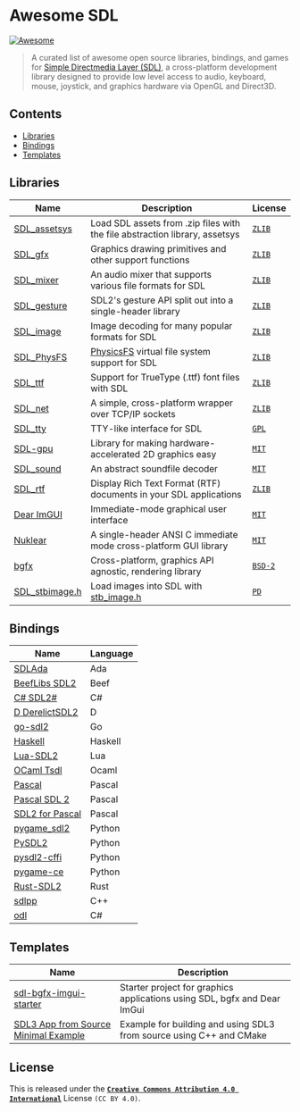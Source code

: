 # Awesome SDL

[![Awesome](https://awesome.re/badge.svg)](https://awesome.re)

> A curated list of awesome open source libraries, bindings, and games for [Simple Directmedia Layer (SDL)](https://libsdl.org), a cross-platform development library designed to provide low level access to audio, keyboard, mouse, joystick, and graphics hardware via OpenGL and Direct3D.

## Contents

- [Libraries](#libraries)
- [Bindings](#bindings)
- [Templates](#templates)

## Libraries

| Name | Description | License |
| ---- | ----------- | ------- |
| [SDL_assetsys](https://github.com/RobLoach/SDL_assetsys) | Load SDL assets from .zip files with the file abstraction library, assetsys | [```ZLIB```][ZLIB] |
| [SDL_gfx](https://www.ferzkopp.net/wordpress/2016/01/02/sdl_gfx-sdl2_gfx/) | Graphics drawing primitives and other support functions | [```ZLIB```][ZLIB] |
| [SDL_mixer](https://github.com/libsdl-org/SDL_mixer) | An audio mixer that supports various file formats for SDL | [```ZLIB```][ZLIB] |
| [SDL_gesture](https://github.com/libsdl-org/SDL_gesture) | SDL2's gesture API split out into a single-header library | [```ZLIB```][ZLIB] |
| [SDL_image](https://github.com/libsdl-org/SDL_image) | Image decoding for many popular formats for SDL | [```ZLIB```][ZLIB] |
| [SDL_PhysFS](https://github.com/RobLoach/SDL_PhysFS) | [PhysicsFS](https://github.com/icculus/physfs) virtual file system support for SDL | [```ZLIB```][ZLIB] |
| [SDL_ttf](https://github.com/libsdl-org/SDL_ttf) | Support for TrueType (.ttf) font files with SDL | [```ZLIB```][ZLIB] |
| [SDL_net](https://github.com/libsdl-org/SDL_net) | A simple, cross-platform wrapper over TCP/IP sockets | [```ZLIB```][ZLIB] |
| [SDL_tty](https://github.com/Grumbel/SDL_tty) | TTY-like interface for SDL | [```GPL```][GPL] |
| [SDL-gpu](https://github.com/grimfang4/sdl-gpu) | Library for making hardware-accelerated 2D graphics easy | [```MIT```][MIT] |
| [SDL_sound](https://github.com/icculus/SDL_sound) | An abstract soundfile decoder | [```MIT```][MIT] |
| [SDL_rtf](https://github.com/libsdl-org/SDL_rtf/) | Display Rich Text Format (RTF) documents in your SDL applications | [```ZLIB```][ZLIB] |
| [Dear ImGUI](https://github.com/ocornut/imgui) | Immediate-mode graphical user interface | [```MIT```][MIT] |
| [Nuklear](https://github.com/Immediate-Mode-UI/Nuklear) | A single-header ANSI C immediate mode cross-platform GUI library | [```MIT```][MIT] |
| [bgfx](https://github.com/bkaradzic/bgfx) | Cross-platform, graphics API agnostic, rendering library | [```BSD-2```][BSD-2] |
| [SDL_stbimage.h](https://github.com/DanielGibson/Snippets/blob/master/SDL_stbimage.h) | Load images into SDL with [stb_image.h](https://github.com/nothings/stb) | [```PD```][PD] |

## Bindings

| Name | Language |
| ---- | ----------- |
| [SDLAda](https://github.com/Lucretia/sdlada) | Ada |
| [BeefLibs SDL2](https://github.com/beefytech/Beef/tree/master/BeefLibs/SDL2) | Beef |
| [C# SDL2#](https://github.com/flibitijibibo/SDL2-CS) | C# |
| [D DerelictSDL2](https://derelictorg.github.io/packages/sdl2/) | D |
| [go-sdl2](https://github.com/veandco/go-sdl2) | Go |
| [Haskell](https://hackage.haskell.org/package/sdl2) | Haskell |
| [Lua-SDL2](https://github.com/Tangent128/luasdl2) | Lua |
| [OCaml Tsdl](https://erratique.ch/software/tsdl) | Ocaml |
| [Pascal](https://github.com/sysrpl/Bare.Game/blob/master/source/bare.interop.sdl2.pas) | Pascal |
| [Pascal SDL 2](https://github.com/ev1313/Pascal-SDL-2-Headers) | Pascal |
| [SDL2 for Pascal](https://github.com/PascalGameDevelopment/SDL2-for-Pascal) | Pascal |
| [pygame_sdl2](https://github.com/renpy/pygame_sdl2) | Python |
| [PySDL2](https://pypi.org/project/PySDL2/) | Python |
| [pysdl2-cffi](https://pythonhosted.org/pysdl2-cffi/) | Python |
| [pygame-ce](https://github.com/pygame-community/pygame-ce) | Python |
| [Rust-SDL2](https://github.com/Rust-SDL2/rust-sdl2) | Rust |
| [sdlpp](https://github.com/mika314/sdlpp) | C++ |
| [odl](https://github.com/Marin-MK/odl) | C# |

## Templates

| Name | Description |
| ---- | ----------- |
| [sdl-bgfx-imgui-starter](https://github.com/pr0g/sdl-bgfx-imgui-starter) | Starter project for graphics applications using SDL, bgfx and Dear ImGui |
| [SDL3 App from Source Minimal Example](https://github.com/ravbug/sdl3-sample) | Example for building and using SDL3 from source using C++ and CMake |

## License

This is released under the [**```Creative Commons Attribution 4.0 International```**](http://creativecommons.org/licenses/by/4.0/) License ```(CC BY 4.0)```.

[ISC]: https://opensource.org/licenses/ISC
[GPL]: https://www.gnu.org/licenses/gpl-3.0.html
[GPL2]: https://www.gnu.org/licenses/old-licenses/gpl-2.0.html
[LGPL]: https://www.gnu.org/licenses/lgpl-3.0.en.html
[MIT]: https://opensource.org/licenses/MIT
[BOOST]: http://www.boost.org/LICENSE_1_0.txt
[BSD-2]: https://opensource.org/licenses/BSD-2-Clause
[BSD-3]: https://opensource.org/licenses/BSD-3-Clause
[APACHE2]: http://www.apache.org/licenses/LICENSE-2.0
[CC0-1.0]: https://creativecommons.org/publicdomain/zero/1.0/
[MPL]: https://www.mozilla.org/en-US/MPL/2.0/
[UNLICENSE]: https://unlicense.org/
[ZLIB]: https://opensource.org/licenses/Zlib
[PD]: https://wiki.creativecommons.org/wiki/public_domain
